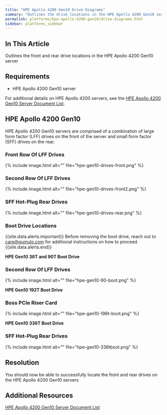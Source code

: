 ```yaml
---
title: "HPE Apollo 4200 Gen10 Drive Diagrams"
summary: "Outlines the drive locations in the HPE Apollo 4200 Gen10 server."
permalink: platforms/hpe-apollo-4200-gen10/drive-diagrams.html
sidebar: platforms_sidebar
---
```

## In This Article

Outlines the front and rear drive locations in the HPE Apollo 4200 Gen10 server

## Requirements

* HPE Apollo 4200 Gen10 server

For additional details on HPE Apollo 4200 servers, see the [HPE Apollo 4200 Gen10 Server Document List](https://support.hpe.com/hpsc/doc/public/display?docId=emr_na-a00061642en_us&docLocale=en_US).

## HPE Apollo 4200 Gen10

HPE Apollo 4200 Gen10 servers are comprised of a combination of large form factor (LFF) drives on the front of the server and small form factor (SFF) drives on the rear.

### Front Row Of LFF Drives

{% include image.html alt="" file="hpe-gen10-drives-front.png" %}

### Second Row Of LFF Drives

{% include image.html alt="" file="hpe-gen10-drives-front2.png" %}

### SFF Hot-Plug Rear Drives

{% include image.html alt="" file="hpe-gen10-drives-rear.png" %}

### Boot Drive Locations

{{site.data.alerts.important}}
Before removing the boot drive, reach out to <a href="mailto:care@qumulo.com">care@qumulo.com</a> for additional instructions on how to proceed.
{{site.data.alerts.end}}

**HPE Gen10 36T and 90T Boot Drive**

### Second Row Of LFF Drives

{% include image.html alt="" file="hpe-gen10-90-boot.png" %}

**HPE Gen10 192T Boot Drive**

### Boss PCIe Riser Card

{% include image.html alt="" file="hpe-gen10-196t-boot.png" %}

**HPE Gen10 336T Boot Drive**

### SFF Hot-Plug Rear Drives

{% include image.html alt="" file="hpe-gen10-336tboot.png" %}

## Resolution

You should now be able to successfully locate the front and rear drives on the HPE Apollo 4200 Gen10 servers

## Additional Resources

[HPE Apollo 4200 Gen10 Server Document List](https://support.hpe.com/hpsc/doc/public/display?docId=emr_na-a00061642en_us&docLocale=en_US)
